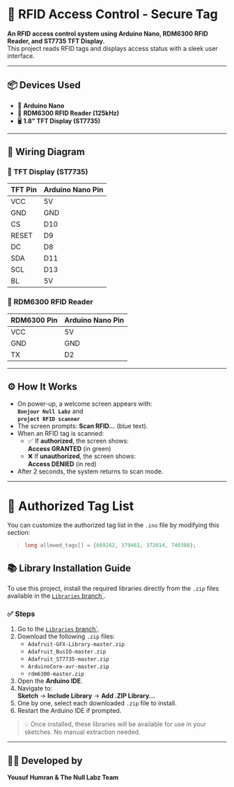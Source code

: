 # 🔐 RFID Access Control - Secure Tag

**An RFID access control system using Arduino Nano, RDM6300 RFID Reader, and ST7735 TFT Display.**  
This project reads RFID tags and displays access status with a sleek user interface.

---

## 📦 Devices Used

- 🔌 **Arduino Nano**  
- 📘 **RDM6300 RFID Reader (125kHz)**  
- 🖥️ **1.8" TFT Display (ST7735)**

---

## 🧩 Wiring Diagram

### 🔌 TFT Display (ST7735)

| TFT Pin | Arduino Nano Pin |
|---------|------------------|
| VCC     | 5V               |
| GND     | GND              |
| CS      | D10              |
| RESET   | D9               |
| DC      | D8               |
| SDA     | D11              |
| SCL     | D13              |
| BL      | 5V               |

### 📘 RDM6300 RFID Reader

| RDM6300 Pin | Arduino Nano Pin |
|-------------|------------------|
| VCC         | 5V               |
| GND         | GND              |
| TX          | D2               |

---

## ⚙️ How It Works

- On power-up, a welcome screen appears with:  
  **`Bonjour Null Labz`** and  
  **`project RFID scanner`**
- The screen prompts: **Scan RFID...** (blue text).
- When an RFID tag is scanned:
  - ✅ If **authorized**, the screen shows:  
    **Access GRANTED** (in green)
  - ❌ If **unauthorized**, the screen shows:  
    **Access DENIED** (in red)
- After 2 seconds, the system returns to scan mode.

---

# 🧾 Authorized Tag List

You can customize the authorized tag list in the `.ino` file by modifying this section:
> ```cpp
> long allowed_tags[] = {669262, 379461, 372014, 740380};
> ```

## 📚 Library Installation Guide

To use this project, install the required libraries directly from the `.zip` files available in the [`Libraries` branch`](https://github.com/yousuf-humran/Secure-Tag/tree/Libraries).

### ✅ Steps

1. Go to the [`Libraries` branch`](https://github.com/yousuf-humran/Secure-Tag/tree/Libraries).
2. Download the following `.zip` files:
   - `Adafruit-GFX-Library-master.zip`
   - `Adafruit_BusIO-master.zip`
   - `Adafruit_ST7735-master.zip`
   - `ArduinoCore-avr-master.zip`
   - `rdm6300-master.zip`
3. Open the **Arduino IDE**.
4. Navigate to:  
   **Sketch** → **Include Library** → **Add .ZIP Library...**
5. One by one, select each downloaded `.zip` file to install.
6. Restart the Arduino IDE if prompted.

> 💡 Once installed, these libraries will be available for use in your sketches. No manual extraction needed.

---

## 👨‍💻 Developed by

**Yousuf Humran & The Null Labz Team**
